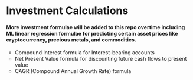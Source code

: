<h1>Investment Calculations</h1>

<h4>More investment formulae will be added to this repo overtime including ML linear regression formulae 
for predicting certain asset prices like cryptocurrency, precious metals, and commodities.</h4>

<ul style="list-style-type:circle;">
    <li> Compound Interest formula for Interest-bearing accounts </li>
    <li> Net Present Value formula for discounting future cash flows to present value </li>
    <li> CAGR (Compound Annual Growth Rate) formula </li>
</ul>

